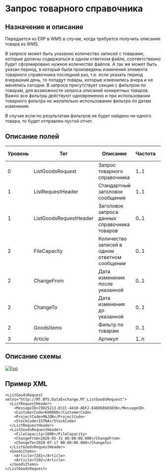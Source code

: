 # Запрос товарного справочника

## Назначение и описание
Передается из ERP в WMS в случае, когда требуется получить описание товара из WMS.

В запросе может быть указанно количество записей с товарами, которые должны содержаться в одном ответном файле, соответственно будет сформировано нужное количество файлов. А так же может быть указан период, в который были произведены изменения элемента товарного справочника последний раз, т.е. если указать период вчерашний день, то попадут товары, которые изменились вчера и не менялись сегодня. В запросе присутствует секция с фильтром по товарам, для возможности запроса описаний конкретных товаров. Важно все фильтры действуют одновременно и при использовании товарного фильтра не желательно использование фильтра по датам изменения.

В случае если по результатам фильтров не будет найдено ни одного товара, то будет отправлен пустой отчет.

## Описание полей
Уровень | Тег | Описание | Частота | Тип данных | Размер поля | Комментарий               
--------|-----|----------|---------|------------|-------------|------------ 
0 | ListGoodsRequest | Запрос товарного справочника | 1..1 |  | |                           
1 | ListRequestHeader | Стандартный заголовок сообщения | 1..1  | | | Общая структура сообщения 
1 | ListGoodsRequestHeader | Заголовок запроса данных справочника товаров | 0..1 |  |  |                           
2 | FileCapacity | Количество записей в одном ответном сообщении | 0..1 | Integer | | По умолчанию 10000        
2 | ChangeFrom | Дата изменения после указанной | 0..1 | DateTime | | 
2 | ChangeTo | Дата изменения до указанной | 0..1 | DateTime |  |
2 | GoodsItems | Фильтр по товарам | 0..1 | | |                           
3 | Article | Артикул | 1..n | String | 100 |                           

## Описание схемы
<a href="/XSD/MT_ListGoodsRequest.xsd" rel="XSD">![Foo](https://user-images.githubusercontent.com/22858622/134012526-73d1b128-a2cd-4d14-8a13-10f81a57c04f.png)</a>

## Пример XML
```
<ListGoodsRequest xmlns="http://MT.BTS.DataExchange.MT_ListGoodsRequest">
  <ListRequestHeader>
    <MessageID>C9D25213-ECCC-4410-ADF2-E48D68685D36</MessageID>
    <CustomerCode>К00000</CustomerCode>
    <ProjectCode>MAJOR</ProjectCode>
    <StockCode>ISTRA</StockCode>
  </ListRequestHeader>
  <ListGoodsRequestHeader>
    <FileCapacity>1000</FileCapacity>
    <ChangeFrom>2020-05-31 00:00:00.000</ChangeFrom>
    <ChangeTo>2020-07-17 00:00:00.000</ChangeTo>
  </ListGoodsRequestHeader>
  <GoodsItems>
    <Article>7281</Article>
    <Article>7282</Article>
  </GoodsItems>
</ListGoodsRequest>
```
